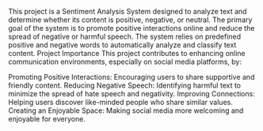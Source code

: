 This project is a Sentiment Analysis System designed to analyze text and determine whether its content is positive, negative, or neutral. The primary goal of the system is to promote positive interactions online and reduce the spread of negative or harmful speech. The system relies on predefined positive and negative words to automatically analyze and classify text content.
Project Importance
This project contributes to enhancing online communication environments, especially on social media platforms, by:

Promoting Positive Interactions: Encouraging users to share supportive and friendly content.
Reducing Negative Speech: Identifying harmful text to minimize the spread of hate speech and negativity.
Improving Connections: Helping users discover like-minded people who share similar values.
Creating an Enjoyable Space: Making social media more welcoming and enjoyable for everyone.
